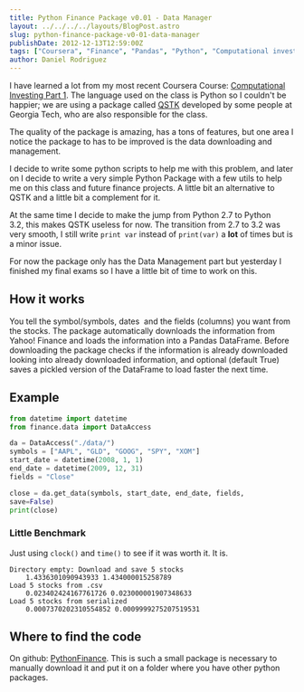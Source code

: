 ```yaml
---
title: Python Finance Package v0.01 - Data Manager
layout: ../../../../layouts/BlogPost.astro
slug: python-finance-package-v0-01-data-manager
publishDate: 2012-12-13T12:59:00Z
tags: ["Coursera", "Finance", "Pandas", "Python", "Computational investing"]
author: Daniel Rodriguez
---
```


I have learned a lot from my most recent Coursera Course: [Computational
Investing Part 1][]. The language used on the class is Python so I
couldn't be happier; we are using a package called [QSTK][] developed by
some people at Georgia Tech, who are also responsible for the class.

The quality of the package is amazing, has a tons of features, but one
area I notice the package to has to be improved is the data downloading
and management.

I decide to write some python scripts to help me with this problem, and
later on I decide to write a very simple Python Package with a few utils
to help me on this class and future finance projects. A little bit an
alternative to QSTK and a little bit a complement for it.

At the same time I decide to make the jump from Python 2.7 to Python
3.2, this makes QSTK useless for now. The transition from 2.7 to 3.2 was
very smooth, I still write `print var` instead of `print(var)` a **lot**
of times but is a minor issue.

For now the package only has the Data Management part but yesterday I
finished my final exams so I have a little bit of time to work on this.

## How it works

You tell the symbol/symbols, dates  and the fields (columns) you want
from the stocks. The package automatically downloads the information
from Yahoo! Finance and loads the information into a Pandas DataFrame.
Before downloading the package checks if the information is already
downloaded looking into already downloaded information, and
optional (default True) saves a pickled version of the DataFrame to load
faster the next time.

## Example

```python
from datetime import datetime
from finance.data import DataAccess

da = DataAccess("./data/")
symbols = ["AAPL", "GLD", "GOOG", "SPY", "XOM"]
start_date = datetime(2008, 1, 1)
end_date = datetime(2009, 12, 31)
fields = "Close"

close = da.get_data(symbols, start_date, end_date, fields,
save=False)
print(close)
```

### Little Benchmark

Just using `clock()` and `time()` to see if it was worth it. It is.

```plain
Directory empty: Download and save 5 stocks
    1.4336301090943933 1.434000015258789
Load 5 stocks from .csv
    0.023402424167761726 0.023000001907348633
Load 5 stocks from serialized
    0.0007370202310554852 0.0009999275207519531
```

## Where to find the code

On github: [PythonFinance][]. This is such a small package is necessary
to manually download it and put it on a folder where you have other
python packages.


  [Computational Investing Part 1]: https://class.coursera.org/compinvesting1-2012-001/class/index
    "Computational Investing - Part 1"
  [QSTK]: http://wiki.quantsoftware.org/index.php?title=QuantSoftware_ToolKit
    "QSTK"
  [PythonFinance]: https://github.com/danielfrg/PythonFinance
    "PythonFinance"
